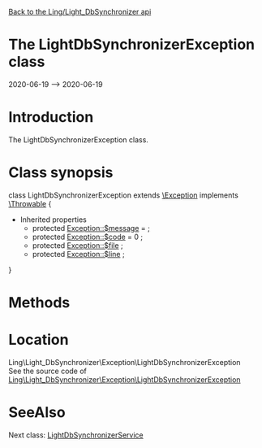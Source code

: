 [Back to the Ling/Light_DbSynchronizer api](https://github.com/lingtalfi/Light_DbSynchronizer/blob/master/doc/api/Ling/Light_DbSynchronizer.md)



The LightDbSynchronizerException class
================
2020-06-19 --> 2020-06-19






Introduction
============

The LightDbSynchronizerException class.



Class synopsis
==============


class <span class="pl-k">LightDbSynchronizerException</span> extends [\Exception](http://php.net/manual/en/class.exception.php) implements [\Throwable](http://php.net/manual/en/class.throwable.php) {

- Inherited properties
    - protected  [Exception::$message](#property-message) =  ;
    - protected  [Exception::$code](#property-code) = 0 ;
    - protected  [Exception::$file](#property-file) ;
    - protected  [Exception::$line](#property-line) ;

}






Methods
==============






Location
=============
Ling\Light_DbSynchronizer\Exception\LightDbSynchronizerException<br>
See the source code of [Ling\Light_DbSynchronizer\Exception\LightDbSynchronizerException](https://github.com/lingtalfi/Light_DbSynchronizer/blob/master/Exception/LightDbSynchronizerException.php)



SeeAlso
==============
Next class: [LightDbSynchronizerService](https://github.com/lingtalfi/Light_DbSynchronizer/blob/master/doc/api/Ling/Light_DbSynchronizer/Service/LightDbSynchronizerService.md)<br>
